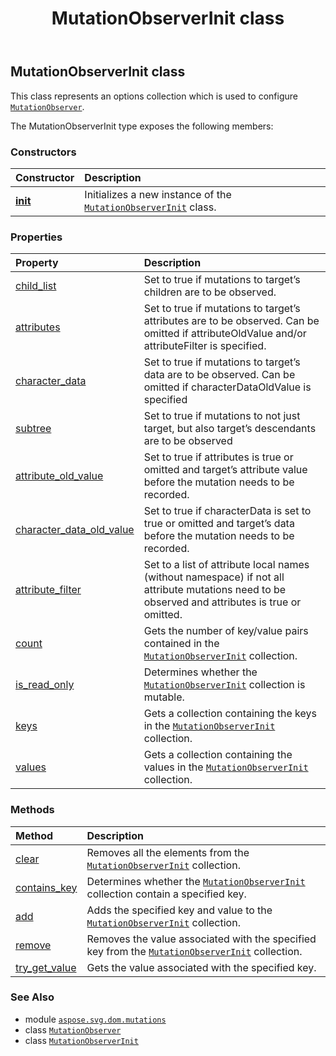 ﻿---
title: MutationObserverInit class
second_title: Aspose.SVG for Python via .NET API References
description: 
type: docs
weight: 20
url: /python-net/aspose.svg.dom.mutations/mutationobserverinit/
is_root: false
---

## MutationObserverInit class

This class represents an options collection which is used to configure [`MutationObserver`](/svg/python-net/aspose.svg.dom.mutations/mutationobserver).



The MutationObserverInit type exposes the following members:

### Constructors
| Constructor | Description |
| :- | :- |
| [__init__](/svg/python-net/aspose.svg.dom.mutations/mutationobserverinit/__init__/#) | Initializes a new instance of the [`MutationObserverInit`](/svg/python-net/aspose.svg.dom.mutations/mutationobserverinit) class. |


### Properties
| Property | Description |
| :- | :- |
| [child_list](/svg/python-net/aspose.svg.dom.mutations/mutationobserverinit/child_list) | Set to true if mutations to target’s children are to be observed. |
| [attributes](/svg/python-net/aspose.svg.dom.mutations/mutationobserverinit/attributes) | Set to true if mutations to target’s attributes are to be observed. Can be omitted if attributeOldValue and/or attributeFilter is specified. |
| [character_data](/svg/python-net/aspose.svg.dom.mutations/mutationobserverinit/character_data) | Set to true if mutations to target’s data are to be observed. Can be omitted if characterDataOldValue is specified |
| [subtree](/svg/python-net/aspose.svg.dom.mutations/mutationobserverinit/subtree) | Set to true if mutations to not just target, but also target’s descendants are to be observed |
| [attribute_old_value](/svg/python-net/aspose.svg.dom.mutations/mutationobserverinit/attribute_old_value) | Set to true if attributes is true or omitted and target’s attribute value before the mutation needs to be recorded. |
| [character_data_old_value](/svg/python-net/aspose.svg.dom.mutations/mutationobserverinit/character_data_old_value) | Set to true if characterData is set to true or omitted and target’s data before the mutation needs to be recorded. |
| [attribute_filter](/svg/python-net/aspose.svg.dom.mutations/mutationobserverinit/attribute_filter) | Set to a list of attribute local names (without namespace) if not all attribute mutations need to be observed and attributes is true or omitted. |
| [count](/svg/python-net/aspose.svg.dom.mutations/mutationobserverinit/count) | Gets the number of key/value pairs contained in the [`MutationObserverInit`](/svg/python-net/aspose.svg.dom.mutations/mutationobserverinit) collection. |
| [is_read_only](/svg/python-net/aspose.svg.dom.mutations/mutationobserverinit/is_read_only) | Determines whether the [`MutationObserverInit`](/svg/python-net/aspose.svg.dom.mutations/mutationobserverinit) collection is mutable. |
| [keys](/svg/python-net/aspose.svg.dom.mutations/mutationobserverinit/keys) | Gets a collection containing the keys in the [`MutationObserverInit`](/svg/python-net/aspose.svg.dom.mutations/mutationobserverinit) collection. |
| [values](/svg/python-net/aspose.svg.dom.mutations/mutationobserverinit/values) | Gets a collection containing the values in the [`MutationObserverInit`](/svg/python-net/aspose.svg.dom.mutations/mutationobserverinit) collection. |


### Methods
| Method | Description |
| :- | :- |
| [clear](/svg/python-net/aspose.svg.dom.mutations/mutationobserverinit/clear/#) | Removes all the elements from the [`MutationObserverInit`](/svg/python-net/aspose.svg.dom.mutations/mutationobserverinit) collection. |
| [contains_key](/svg/python-net/aspose.svg.dom.mutations/mutationobserverinit/contains_key/#str) | Determines whether the [`MutationObserverInit`](/svg/python-net/aspose.svg.dom.mutations/mutationobserverinit) collection contain a specified key. |
| [add](/svg/python-net/aspose.svg.dom.mutations/mutationobserverinit/add/#str-any) | Adds the specified key and value to the [`MutationObserverInit`](/svg/python-net/aspose.svg.dom.mutations/mutationobserverinit) collection. |
| [remove](/svg/python-net/aspose.svg.dom.mutations/mutationobserverinit/remove/#str) | Removes the value associated with the specified key from the [`MutationObserverInit`](/svg/python-net/aspose.svg.dom.mutations/mutationobserverinit) collection. |
| [try_get_value](/svg/python-net/aspose.svg.dom.mutations/mutationobserverinit/try_get_value/#str-any) | Gets the value associated with the specified key. |



### See Also
* module [`aspose.svg.dom.mutations`](..)
* class [`MutationObserver`](/svg/python-net/aspose.svg.dom.mutations/mutationobserver)
* class [`MutationObserverInit`](/svg/python-net/aspose.svg.dom.mutations/mutationobserverinit)
